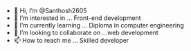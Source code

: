 - 👋 Hi, I’m @Santhosh2605
- 👀 I’m interested in ... Front-end development
- 🌱 I’m currently learning ... Diploma in computer engineering
- 💞️ I’m looking to collaborate on ...web development
- 📫 How to reach me ... Skilled developer

<!---
Santhosh2605/Santhosh2605 is a ✨ special ✨ repository because its `README.md` (this file) appears on your GitHub profile.
You can click the Preview link to take a look at your changes.
--->
